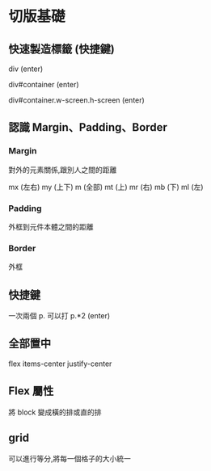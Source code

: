 # 切版基礎

## 快速製造標籤 (快捷鍵)

div (enter)

div#container (enter)

div#container.w-screen.h-screen (enter)

## 認識 Margin、Padding、Border

### Margin

對外的元素關係,跟別人之間的距離

mx (左右)  my (上下)  m (全部)  mt (上)  mr (右)  mb (下)  ml (左)

### Padding

外框到元件本體之間的距離

### Border

外框

## 快捷鍵

一次兩個 p. 可以打 p.*2 (enter)

## 全部置中

flex items-center justify-center

## Flex 屬性

將 block 變成橫的排或直的排

## grid 

可以進行等分,將每一個格子的大小統一